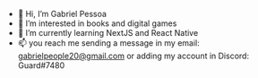- 👋 Hi, I’m Gabriel Pessoa
- 👀 I’m interested in books and digital games
- 🌱 I’m currently learning NextJS and React Native
- 📫 you reach me sending a message in my email: gabrielpeople20@gmail.com or adding my account in Discord: Guard#7480

<!---
GabrielPessoa001/GabrielPessoa001 is a ✨ special ✨ repository because its `README.md` (this file) appears on your GitHub profile.
You can click the Preview link to take a look at your changes.
--->
